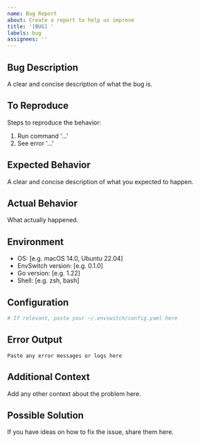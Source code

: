 ```yaml
---
name: Bug Report
about: Create a report to help us improve
title: '[BUG] '
labels: bug
assignees: ''
---
```


## Bug Description

A clear and concise description of what the bug is.

## To Reproduce

Steps to reproduce the behavior:
1. Run command '...'
2. See error '...'

## Expected Behavior

A clear and concise description of what you expected to happen.

## Actual Behavior

What actually happened.

## Environment

- OS: [e.g. macOS 14.0, Ubuntu 22.04]
- EnvSwitch version: [e.g. 0.1.0]
- Go version: [e.g. 1.22]
- Shell: [e.g. zsh, bash]

## Configuration

```yaml
# If relevant, paste your ~/.envswitch/config.yaml here
```

## Error Output

```
Paste any error messages or logs here
```

## Additional Context

Add any other context about the problem here.

## Possible Solution

If you have ideas on how to fix the issue, share them here.
